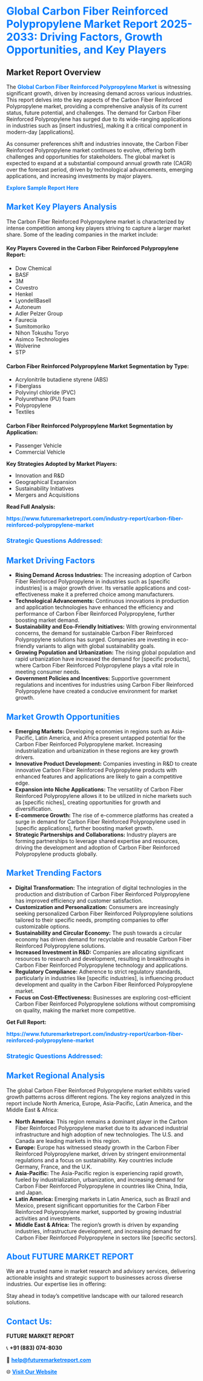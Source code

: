 <h1 style="color: #007BFF;">Global Carbon Fiber Reinforced Polypropylene Market Report 2025-2033: Driving Factors, Growth Opportunities, and Key Players</h1>

<section id="overview">
<h2>Market Report Overview</h2>
<p>The <a href="https://www.futuremarketreport.com/industry-report/carbon-fiber-reinforced-polypropylene-market" style="color: #007BFF; text-decoration: none;"><strong>Global Carbon Fiber Reinforced Polypropylene Market</strong></a> is witnessing significant growth, driven by increasing demand across various industries. This report delves into the key aspects of the Carbon Fiber Reinforced Polypropylene market, providing a comprehensive analysis of its current status, future potential, and challenges. The demand for Carbon Fiber Reinforced Polypropylene has surged due to its wide-ranging applications in industries such as [insert industries], making it a critical component in modern-day [applications].</p>
<p>As consumer preferences shift and industries innovate, the Carbon Fiber Reinforced Polypropylene market continues to evolve, offering both challenges and opportunities for stakeholders. The global market is expected to expand at a substantial compound annual growth rate (CAGR) over the forecast period, driven by technological advancements, emerging applications, and increasing investments by major players.</p>
</section>

<section id="overview">
<p><a href="https://www.futuremarketreport.com/request-sample/reportId=36584" style="color: #007BFF; text-decoration: none;"><strong>Explore Sample Report Here</strong></a></p>
</section>

<section id="key-players">
<h2 style="color: #007BFF;">Market Key Players Analysis</h2>
<p>The Carbon Fiber Reinforced Polypropylene market is characterized by intense competition among key players striving to capture a larger market share. Some of the leading companies in the market include:</p>
<h4>Key Players Covered in the Carbon Fiber Reinforced Polypropylene Report:</h4>
<ul><li>Dow Chemical</li><li>BASF</li><li>3M</li><li>Covestro</li><li>Henkel</li><li>LyondellBasell</li><li>Autoneum</li><li>Adler Pelzer Group</li><li>Faurecia</li><li>Sumitomoriko</li><li>Nihon Tokushu Toryo</li><li>Asimco Technologies</li><li>Wolverine</li><li>STP</li></ul>
<h4>Carbon Fiber Reinforced Polypropylene Market Segmentation by Type:</h4>
<ul><li>Acrylonitrile butadiene styrene (ABS)</li><li>Fiberglass</li><li>Polyvinyl chloride (PVC)</li><li>Polyurethane (PU) foam</li><li>Polypropylene</li><li>Textiles</li></ul>

<h4>Carbon Fiber Reinforced Polypropylene Market Segmentation by Application:</h4>
<ul><li>Passenger Vehicle</li><li>Commercial Vehicle</li></ul>
<p><strong>Key Strategies Adopted by Market Players:</strong></p>
<ul>
<li>Innovation and R&D</li>
<li>Geographical Expansion</li>
<li>Sustainability Initiatives</li>
<li>Mergers and Acquisitions</li>
</ul>
</section>

<section>
<p><strong>Read Full Analysis: </strong></p><a href="https://www.futuremarketreport.com/industry-report/carbon-fiber-reinforced-polypropylene-market" style="color: #007BFF; text-decoration: none;"><strong>https://www.futuremarketreport.com/industry-report/carbon-fiber-reinforced-polypropylene-market</strong></a>
<h3 style="color: #007BFF;">Strategic Questions Addressed:</h3>
</section>

<section id="driving-factors">
<h2 style="color: #007BFF;">Market Driving Factors</h2>
<ul>
<li><strong>Rising Demand Across Industries:</strong> The increasing adoption of Carbon Fiber Reinforced Polypropylene in industries such as [specific industries] is a major growth driver. Its versatile applications and cost-effectiveness make it a preferred choice among manufacturers.</li>
<li><strong>Technological Advancements:</strong> Continuous innovations in production and application technologies have enhanced the efficiency and performance of Carbon Fiber Reinforced Polypropylene, further boosting market demand.</li>
<li><strong>Sustainability and Eco-Friendly Initiatives:</strong> With growing environmental concerns, the demand for sustainable Carbon Fiber Reinforced Polypropylene solutions has surged. Companies are investing in eco-friendly variants to align with global sustainability goals.</li>
<li><strong>Growing Population and Urbanization:</strong> The rising global population and rapid urbanization have increased the demand for [specific products], where Carbon Fiber Reinforced Polypropylene plays a vital role in meeting consumer needs.</li>
<li><strong>Government Policies and Incentives:</strong> Supportive government regulations and incentives for industries using Carbon Fiber Reinforced Polypropylene have created a conducive environment for market growth.</li>
</ul>
</section>

<section id="growth-opportunities">
<h2 style="color: #007BFF;">Market Growth Opportunities</h2>
<ul>
<li><strong>Emerging Markets:</strong> Developing economies in regions such as Asia-Pacific, Latin America, and Africa present untapped potential for the Carbon Fiber Reinforced Polypropylene market. Increasing industrialization and urbanization in these regions are key growth drivers.</li>
<li><strong>Innovative Product Development:</strong> Companies investing in R&D to create innovative Carbon Fiber Reinforced Polypropylene products with enhanced features and applications are likely to gain a competitive edge.</li>
<li><strong>Expansion into Niche Applications:</strong> The versatility of Carbon Fiber Reinforced Polypropylene allows it to be utilized in niche markets such as [specific niches], creating opportunities for growth and diversification.</li>
<li><strong>E-commerce Growth:</strong> The rise of e-commerce platforms has created a surge in demand for Carbon Fiber Reinforced Polypropylene used in [specific applications], further boosting market growth.</li>
<li><strong>Strategic Partnerships and Collaborations:</strong> Industry players are forming partnerships to leverage shared expertise and resources, driving the development and adoption of Carbon Fiber Reinforced Polypropylene products globally.</li>
</ul>
</section>

<section id="trending-factors">
<h2 style="color: #007BFF;">Market Trending Factors</h2>
<ul>
<li><strong>Digital Transformation:</strong> The integration of digital technologies in the production and distribution of Carbon Fiber Reinforced Polypropylene has improved efficiency and customer satisfaction.</li>
<li><strong>Customization and Personalization:</strong> Consumers are increasingly seeking personalized Carbon Fiber Reinforced Polypropylene solutions tailored to their specific needs, prompting companies to offer customizable options.</li>
<li><strong>Sustainability and Circular Economy:</strong> The push towards a circular economy has driven demand for recyclable and reusable Carbon Fiber Reinforced Polypropylene solutions.</li>
<li><strong>Increased Investment in R&D:</strong> Companies are allocating significant resources to research and development, resulting in breakthroughs in Carbon Fiber Reinforced Polypropylene technology and applications.</li>
<li><strong>Regulatory Compliance:</strong> Adherence to strict regulatory standards, particularly in industries like [specific industries], is influencing product development and quality in the Carbon Fiber Reinforced Polypropylene market.</li>
<li><strong>Focus on Cost-Effectiveness:</strong> Businesses are exploring cost-efficient Carbon Fiber Reinforced Polypropylene solutions without compromising on quality, making the market more competitive.</li>
</ul>
</section>

<section>
<p><strong>Get Full Report: </strong></p><a href="https://www.futuremarketreport.com/industry-report/carbon-fiber-reinforced-polypropylene-market" style="color: #007BFF; text-decoration: none;"><strong>https://www.futuremarketreport.com/industry-report/carbon-fiber-reinforced-polypropylene-market</strong></a>
<h3 style="color: #007BFF;">Strategic Questions Addressed:</h3>
</section>


<section id="regional-analysis">
<h2 style="color: #007BFF;">Market Regional Analysis</h2>
<p>The global Carbon Fiber Reinforced Polypropylene market exhibits varied growth patterns across different regions. The key regions analyzed in this report include North America, Europe, Asia-Pacific, Latin America, and the Middle East & Africa:</p>
<ul>
<li><strong>North America:</strong> This region remains a dominant player in the Carbon Fiber Reinforced Polypropylene market due to its advanced industrial infrastructure and high adoption of new technologies. The U.S. and Canada are leading markets in this region.</li>
<li><strong>Europe:</strong> Europe has witnessed steady growth in the Carbon Fiber Reinforced Polypropylene market, driven by stringent environmental regulations and a focus on sustainability. Key countries include Germany, France, and the U.K.</li>
<li><strong>Asia-Pacific:</strong> The Asia-Pacific region is experiencing rapid growth, fueled by industrialization, urbanization, and increasing demand for Carbon Fiber Reinforced Polypropylene in countries like China, India, and Japan.</li>
<li><strong>Latin America:</strong> Emerging markets in Latin America, such as Brazil and Mexico, present significant opportunities for the Carbon Fiber Reinforced Polypropylene market, supported by growing industrial activities and investments.</li>
<li><strong>Middle East & Africa:</strong> The region’s growth is driven by expanding industries, infrastructure development, and increasing demand for Carbon Fiber Reinforced Polypropylene in sectors like [specific sectors].</li>
</ul>
</section>

<footer>
<h2 style="color: #007BFF;">About FUTURE MARKET REPORT</h2>
<p>We are a trusted name in market research and advisory services, delivering actionable insights and strategic support to businesses across diverse industries. Our expertise lies in offering:</p>

<p>Stay ahead in today’s competitive landscape with our tailored research solutions.</p>

<h2 style="color: #007BFF;">Contact Us:</h2>
<p><strong>FUTURE MARKET REPORT</strong></p>
<p>📞 <strong>+91 (883) 074-8030</strong></p>
<p>📧 <strong><a href="mailto:help@futuremarketreport.com" style="color: #007BFF;">help@futuremarketreport.com</a></strong></p>
<p>🌐 <strong><a href="https://www.futuremarketreport.com/" style="color: #007BFF;">Visit Our Website</a></strong></p>
</footer>